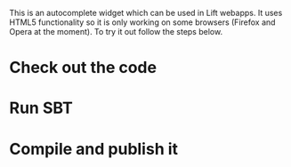 This is an autocomplete widget which can be used in Lift webapps. It uses HTML5 functionality so it is only working on some browsers (Firefox and Opera at the moment).
To try it out follow the steps below.

# Check out the code

# Run SBT

# Compile and publish it

